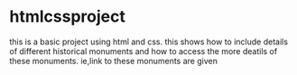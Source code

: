 # htmlcssproject
this is a basic project using html and css.
this shows how to include details of different historical monuments and how to access the more deatils of these monuments.
ie,link to these monuments are given
